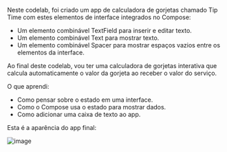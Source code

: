 Neste codelab, foi criado um app de calculadora de gorjetas chamado Tip Time com estes elementos de interface integrados no Compose:

- Um elemento combinável TextField para inserir e editar texto.
- Um elemento combinável Text para mostrar texto.
- Um elemento combinável Spacer para mostrar espaços vazios entre os elementos da interface.


Ao final deste codelab, vou ter uma calculadora de gorjetas interativa que calcula automaticamente o valor da gorjeta ao receber o valor do serviço. 

O que aprendi:
- Como pensar sobre o estado em uma interface.
- Como o Compose usa o estado para mostrar dados.
- Como adicionar uma caixa de texto ao app.

Esta é a aparência do app final:



![image](https://github.com/user-attachments/assets/8832907f-ca76-40ea-ac75-963b15c5649d)

